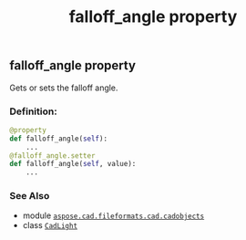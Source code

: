 ﻿---
title: falloff_angle property
second_title: Aspose.CAD for Python via .NET API References
description: 
type: docs
weight: 250
url: /python-net/aspose.cad.fileformats.cad.cadobjects/cadlight/falloff_angle/
is_root: false
---

## falloff_angle property


Gets or sets the falloff angle.
### Definition:
```python
@property
def falloff_angle(self):
    ...
@falloff_angle.setter
def falloff_angle(self, value):
    ...
```

### See Also
* module [`aspose.cad.fileformats.cad.cadobjects`](../../)
* class [`CadLight`](/cad/python-net/aspose.cad.fileformats.cad.cadobjects/cadlight)
